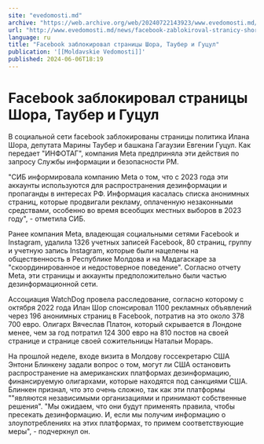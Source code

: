 ```yaml
---
site: "evedomosti.md"
archive: "https://web.archive.org/web/20240722143923/www.evedomosti.md/news/facebook-zablokiroval-stranicy-shora-tauber-i-gucul"
url: "http://www.evedomosti.md/news/facebook-zablokiroval-stranicy-shora-tauber-i-gucul"
language: ru
title: "Facebook заблокировал страницы Шора, Таубер и Гуцул"
publication: '[[Moldavskie Vedomosti]]'
published: 2024-06-06T18:19
---
```


# Facebook заблокировал страницы Шора, Таубер и Гуцул

В социальной сети facebook заблокированы страницы политика Илана Шора, депутата Марины Таубер и башкана Гагаузии Евгении Гуцул. Как передает "ИНФОТАГ", компания Meta предприняла эти действия по запросу Службы информации и безопасности РМ.

"СИБ информировала компанию Meta о том, что с 2023 года эти аккаунты используются для распространения дезинформации и пропаганды в интересах РФ. Информация касалась списка анонимных страниц, которые продвигали рекламу, оплаченную незаконными средствами, особенно во время всеобщих местных выборов в 2023 году", - отметила СИБ.

Ранее компания Meta, владеющая социальными сетями Facebook и Instagram, удалила 1326 учетных записей Facebook, 80 страниц, группу и учетную запись Instagram, которые были нацелены на общественность в Республике Молдова и на Мадагаскаре за "скоординированное и недостоверное поведение". Согласно отчету Meta, эти страницы и аккаунты предположительно были частью дезинформационной сети.

Ассоциация WatchDog провела расследование, согласно которому с октября 2022 года Илан Шор спонсировал 1100 рекламных объявлений через 196 анонимных страниц в Facebook, потратив на это около 378 700 евро. Олигарх Вячеслав Платон, который скрывается в Лондоне менее, чем за год потратил 124 300 евро на 810 постов на своей странице и странице своей сожительницы Натальи Морарь.

На прошлой неделе, входе визита в Молдову госсекретарю США Энтони Блинкену задали вопрос о том, могут ли США остановить распространение на американских платформах дезинформацию, финансируемую олигархами, которые находятся под санкциями США. Блинкен признал, что это очень сложно, так как эти платформы ""являются независимыми организациями и принимают собственные решения". "Мы ожидаем, что они будут применять правила, чтобы пресекать дезинформацию. И, если мы получим информацию о злоупотреблениях на этих платформах, то примем соответствующие меры", - подчеркнул он.